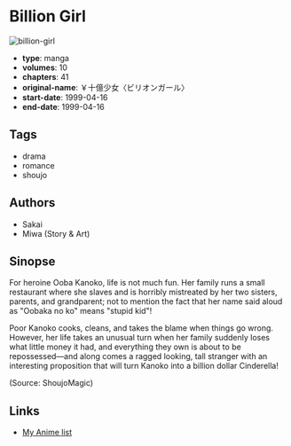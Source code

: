 # Billion Girl

![billion-girl](https://cdn.myanimelist.net/images/manga/3/191590.jpg)

-   **type**: manga
-   **volumes**: 10
-   **chapters**: 41
-   **original-name**: ￥十億少女〈ビリオンガール〉
-   **start-date**: 1999-04-16
-   **end-date**: 1999-04-16

## Tags

-   drama
-   romance
-   shoujo

## Authors

-   Sakai
-   Miwa (Story & Art)

## Sinopse

For heroine Ooba Kanoko, life is not much fun. Her family runs a small restaurant where she slaves and is horribly mistreated by her two sisters, parents, and grandparent; not to mention the fact that her name said aloud as "Oobaka no ko" means "stupid kid"!

Poor Kanoko cooks, cleans, and takes the blame when things go wrong. However, her life takes an unusual turn when her family suddenly loses what little money it had, and everything they own is about to be repossessed—and along comes a ragged looking, tall stranger with an interesting proposition that will turn Kanoko into a billion dollar Cinderella!

(Source: ShoujoMagic)

## Links

-   [My Anime list](https://myanimelist.net/manga/835/Billion_Girl)
